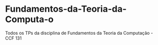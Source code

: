 # Fundamentos-da-Teoria-da-Computa-o
Todos os TPs da disciplina de Fundamentos da Teoria da Computação - CCF 131

